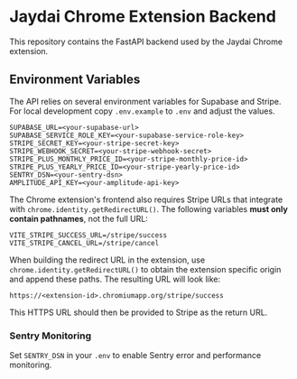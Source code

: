 # Jaydai Chrome Extension Backend

This repository contains the FastAPI backend used by the Jaydai Chrome extension.

## Environment Variables

The API relies on several environment variables for Supabase and Stripe.
For local development copy `.env.example` to `.env` and adjust the values.

```
SUPABASE_URL=<your-supabase-url>
SUPABASE_SERVICE_ROLE_KEY=<your-supabase-service-role-key>
STRIPE_SECRET_KEY=<your-stripe-secret-key>
STRIPE_WEBHOOK_SECRET=<your-stripe-webhook-secret>
STRIPE_PLUS_MONTHLY_PRICE_ID=<your-stripe-monthly-price-id>
STRIPE_PLUS_YEARLY_PRICE_ID=<your-stripe-yearly-price-id>
SENTRY_DSN=<your-sentry-dsn>
AMPLITUDE_API_KEY=<your-amplitude-api-key>
```

The Chrome extension's frontend also requires Stripe URLs that integrate with
`chrome.identity.getRedirectURL()`. The following variables **must only contain
pathnames**, not the full URL:

```
VITE_STRIPE_SUCCESS_URL=/stripe/success
VITE_STRIPE_CANCEL_URL=/stripe/cancel
```

When building the redirect URL in the extension, use
`chrome.identity.getRedirectURL()` to obtain the extension specific origin and
append these paths. The resulting URL will look like:

```
https://<extension-id>.chromiumapp.org/stripe/success
```

This HTTPS URL should then be provided to Stripe as the return URL.

### Sentry Monitoring
Set `SENTRY_DSN` in your `.env` to enable Sentry error and performance monitoring.
